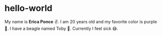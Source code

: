 # hello-world
My name is **Erica Ponce** :v:. I am 20 years old and my favorite color is purple :purple_heart:. I have a beagle named Toby :dog:. Currently I feel sick :mask:.
